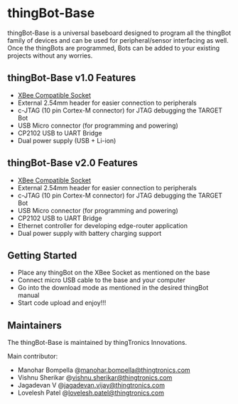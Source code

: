 # thingBot-Base

thingBot-Base is a universal baseboard designed to program all the thingBot family of devices and can be used 
for peripheral/sensor interfacing as well. Once the thingBots are programmed, Bots can be added to your existing projects
without any worries. 

## thingBot-Base v1.0 Features

  * [XBee Compatible Socket](https://www.sparkfun.com/datasheets/Wireless/Zigbee/XBee-Dimensional.pdf)
  * External 2.54mm header for easier connection to peripherals
  * c-JTAG (10 pin Cortex-M connector) for JTAG debugging the TARGET Bot
  * USB Micro connector (for programming and powering)
  * CP2102 USB to UART Bridge
  * Dual power supply (USB + Li-ion)
  
## thingBot-Base v2.0 Features
  
  * [XBee Compatible Socket](https://www.sparkfun.com/datasheets/Wireless/Zigbee/XBee-Dimensional.pdf)
  * External 2.54mm header for easier connection to peripherals
  * c-JTAG (10 pin Cortex-M connector) for JTAG debugging the TARGET Bot
  * USB Micro connector (for programming and powering)
  * CP2102 USB to UART Bridge
  * Ethernet controller for developing edge-router application
  * Dual power supply with battery charging support
  
## Getting Started

  * Place any thingBot on the XBee Socket as mentioned on the base
  * Connect micro USB cable to the base and your computer
  * Go into the download mode as mentioned in the desired thingBot manual
  * Start code upload and enjoy!!!
  
## Maintainers

The thingBot-Base is maintained by thingTronics Innovations.

Main contributor:
 * Manohar Bompella @<manohar.bompella@thingtronics.com>
 * Vishnu Sherikar @<vishnu.sherikar@thingtronics.com>
 * Jagadevan V @<jagadevan.vijay@thingtronics.com>
 * Lovelesh Patel @<lovelesh.patel@thingtronics.com>
